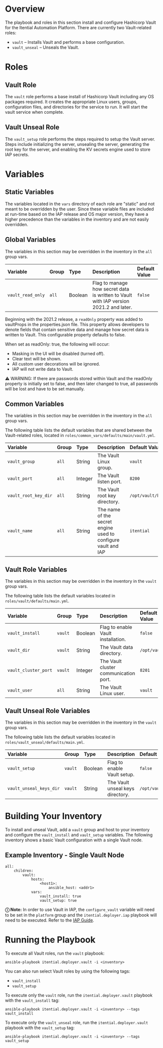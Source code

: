 # Overview

The playbook and roles in this section install and configure Hashicorp Vault for the Itential Automation Platform.  There are currently two Vault-related roles:

* `vault` – Installs Vault and performs a base configuration.
* `vault_unseal` – Unseals the Vault.

# Roles

## Vault Role

The `vault` role performs a base install of Hashicorp Vault including any OS packages required. It creates the appropriate Linux users, groups, configuration files, and directories for the service to run. It will start the vault service when complete.

## Vault Unseal Role

The `vault_setup` role performs the steps required to setup the Vault server. Steps include initializing the server, unsealing the server, generating the root key for the server, and enabling the KV secrets engine used to store IAP secrets. 

# Variables

## Static Variables

The variables located in the `vars` directory of each role are "static" and not meant to be overridden by the user.  Since these variable files are included at run-time based on the IAP release and OS major version, they have a higher precedence than the variables in the inventory and are not easily overridden.

## Global Variables

The variables in this section may be overridden in the inventory in the `all` group vars.

| Variable | Group | Type | Description | Default Value
| :------- | :---- | :--- | :---------- | :------------
| `vault_read_only` | `all` | Boolean | Flag to manage how secret data is written to Vault with IAP version 2021.2 and later. | `false`

Beginning with the 2021.2 release, a `readOnly` property was added to vaultProps in the properties.json file. This property allows developers to denote fields that contain sensitive data and manage how secret data is written to Vault. This configurable property defaults to false.

When set as readOnly: true, the following will occur:

 - Masking in the UI will be disabled (turned off).
 - Clear text will be shown.
 - All custom user decorations will be ignored.
 - IAP will not write data to Vault.

⚠ WARNING: If there are passwords stored within Vault and the readOnly property is initially set to false, and then later changed to true, all passwords will be lost and have to be set manually.

## Common Variables

The variables in this section may be overridden in the inventory in the `all` group vars.

The following table lists the default variables that are shared between the Vault-related roles, located in `roles/common_vars/defaults/main/vault.yml`.

| Variable | Group | Type | Description | Default Value
| :------- | :---- | :--- | :---------- | :------------
| `vault_group` | `all` | String | The Vault Linux group. | `vault`
| `vault_port` | `all` | Integer | The Vault listen port. | `8200`
| `vault_root_key_dir` | `all` | String | The Vault root key directory. | `/opt/vault/keys/root_key`
| `vault_name` | `all` | String | The name of the secret engine used to configure vault and IAP | `itential`

## Vault Role Variables

The variables in this section may be overridden in the inventory in the `vault` group vars.

The following table lists the default variables located in `roles/vault/defaults/main.yml`.

| Variable | Group | Type | Description | Default Value
| :------- | :---- | :--- | :---------- | :------------
| `vault_install` | `vault` | Boolean | Flag to enable Vault installation. | `false`
| `vault_dir` | `vault` | String | The Vault data directory. | `/opt/vault`
| `vault_cluster_port` | `vault` | Integer | The Vault cluster communication port. | `8201`
| `vault_user` | `all` | String |The Vault Linux user. | `vault`

## Vault Unseal Role Variables

The variables in this section may be overridden in the inventory in the `vault` group vars.

The following table lists the default variables located in `roles/vault_unseal/defaults/main.yml`.

| Variable | Group | Type | Description | Default Value
| :------- | :---- | :--- | :---------- | :------------
| `vault_setup` | `vault` | Boolean | Flag to enable Vault setup. | `false`
| `vault_unseal_keys_dir` | `vault` | String | The Vault unseal keys directory. | `/opt/vault/keys/unseal_keys`

# Building Your Inventory

To install and unseal Vault, add a `vault` group and host to your inventory and configure the `vault_install` and `vault_setup` variables.  The following inventory shows a basic Vault configuration with a single Vault node.

## Example Inventory - Single Vault Node

```
all:
    children:
        vault:
            hosts:
                <host1>:
                    ansible_host: <addr1>
            vars:
                vault_install: true
                vault_setup: true
```

**&#9432; Note:**
In order to use Vault in IAP, the `configure_vault` variable will need to be set in the `platform` group and the `itential.deployer.iap` playbook will need to be executed.  Refer to the [IAP Guide](iap_guide.md).

# Running the Playbook

To execute all Vault roles, run the `vault` playbook:

```
ansible-playbook itential.deployer.vault -i <inventory>
```

You can also run select Vault roles by using the following tags:

* `vault_install`
* `vault_setup`

To execute only the `vault` role, run the `itential.deployer.vault` playbook with the `vault_install` tag:

```
ansible-playbook itential.deployer.vault -i <inventory> --tags vault_install
```

To execute only the `vault_unseal` role, run the `itential.deployer.vault` playbook with the `vault_setup` tag:

```
ansible-playbook itential.deployer.vault -i <inventory> --tags vault_setup
```

